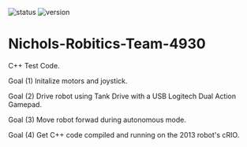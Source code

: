 ![status](https://img.shields.io/badge/status-inactive-yellowgreen.svg)
![version](https://img.shields.io/badge/version-1.0.1-blue.svg)

Nichols-Robitics-Team-4930
==========================

C++ Test Code.

Goal (1) Initalize motors and joystick.

Goal (2) Drive robot using Tank Drive with a USB Logitech Dual Action Gamepad.

Goal (3) Move robot forwad during autonomous mode.

Goal (4) Get C++ code compiled and running on the 2013 robot's cRIO.
